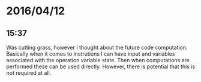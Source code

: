 # 2016/04/12

## 15:37

Was cutting grass, however I thought about the future code computation.
Basically when it comes to instrutions I can have input and variables
associated with the operation variable state. Then when computations are
performed these can be used directly. However, there is potential that this is
not required at all.

